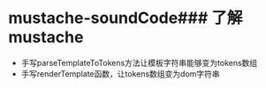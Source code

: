 # mustache-soundCode### 了解mustache
* 手写parseTemplateToTokens方法让模板字符串能够变为tokens数组
* 手写renderTemplate函数，让tokens数组变为dom字符串
